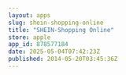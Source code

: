 ```yaml
---
layout: apps
slug: shein-shopping-online
title: "SHEIN-Shopping Online"
store: apple
app_id: 878577184
date: 2025-05-04T07:42:23Z
published: 2014-05-20T03:45:36Z
---
```

